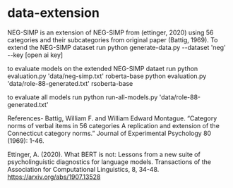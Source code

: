 # data-extension

NEG-SIMP is an extension of NEG-SIMP from (ettinger, 2020) using 56 categories and their subcategories from original paper (Battig, 1969). 
To extend the NEG-SIMP dataset run 
        python generate-data.py --dataset 'neg' --key [open ai key]

to evaluate models on the extended NEG-SIMP dataet run
        python evaluation.py 'data/neg-simp.txt' roberta-base
        python evaluation.py 'data/role-88-generated.txt' rsoberta-base

to evaluate all models run
        python run-all-models.py 'data/role-88-generated.txt'


References-
Battig, William F. and William Edward Montague. “Category norms of verbal items in 56 categories A replication and extension of the Connecticut category norms.” Journal of Experimental Psychology 80 (1969): 1-46. 

Ettinger, A. (2020). What BERT is not: Lessons from a new suite of psycholinguistic diagnostics for language models. Transactions of the Association for Computational Linguistics, 8, 34-48. https://arxiv.org/abs/1907.13528 